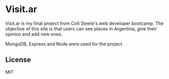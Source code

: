 
# Visit.ar

Visit.ar is my final project from Colt Steele's web developer bootcamp. The objective of this site is that users can see places in Argentina, give their opinion and add new ones.

MongoDB, Express and Node were used for the project.

## License

MIT

